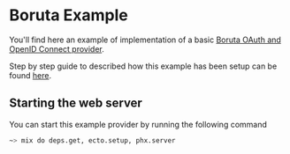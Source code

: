 # Boruta Example

You'll find here an example of implementation of a basic [Boruta OAuth and OpenID Connect provider](https://patatoid.gitlab.io/boruta_auth).

Step by step guide to described how this example has been setup can be found [here](https://patatoid.gitlab.io/boruta_auth/provider_integration.html).

## Starting the web server

You can start this example provider by running the following command
```sh
~> mix do deps.get, ecto.setup, phx.server
```
